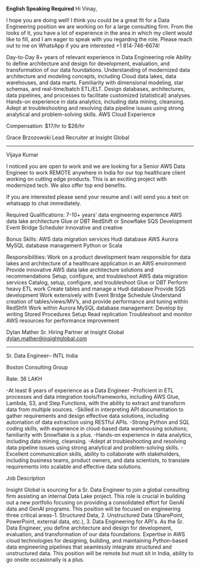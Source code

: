 **English Speaking Required**
Hi Vinay,

I hope you are doing well! I think you could be a great fit for a Data Engineering position we are working on for a large consulting firm. From the looks of it, you have a lot of experience in the area in which my client would like to fill, and I am eager to speak with you regarding the role. Please reach out to me on WhatsApp if you are interested +1 814-746-6674!

Day-to-Day 
8+ years of relevant experience in Data Engineering role
Ability to define architecture and design for development, evaluation, and transformation of our data foundations.
Understanding of modernized data architecture and modeling concepts, including Cloud data lakes, data warehouses, and data marts. Familiarity with dimensional modeling, star schemas, and real-time/batch ETL/ELT.
Design databases, architectures, data pipelines, and processes to facilitate customized (statistical) analyses.
Hands-on experience in data analytics, including data mining, cleansing.
Adept at troubleshooting and resolving data pipeline issues using strong analytical and problem-solving skills.
AWS Cloud Experience

Compensation:
$17/hr to $26/hr

Grace Brzozowski
Lead Recruiter at Insight Global

**********************************************************************************************************************************************

Vijaya  Kumar

I noticed you are open to work and we are looking for a Senior AWS Data Engineer to work REMOTE anywhere in India for our top healthcare client working on cutting edge products. This is an exciting project with modernized tech. We also offer top end benefits. 

If you are interested please send your resume and i will send you a text on whatsapp to chat immediately. 

Required Qualifications:
7-10+ years’ data engineering experience
AWS data lake architecture 
Glue or DBT
RedShift or Snowflake 
SQS Development
Event Bridge Scheduler 
Innovative and creative 

Bonus Skills:
AWS data migration services 
Hudi database
AWS Aurora MySQL database management
Python or Scala

Responsibilities: 
Work on a product development team responsible for data lakes and architecture of a healthcare application in an AWS environment
Provide innovative AWS data lake architecture solutions and recommendations 
Setup, configure, and troubleshoot AWS data migration services
Catalog, setup, configure, and troubleshoot Glue or DBT
Perform heavy ETL work
Create tables and manage a Hudi database
Provide SQS development
Work extensively with Event Bridge Schedule
Understand creation of tables/views/MV’s, and provide performance and tuning within RedShfit 
Work within Aurora MySQL database management:
Develop by writing Stored Procedures 
Setup Read replication 
Troubleshoot and monitor AWS resources for performance improvement

Dylan Mather
Sr. Hiring Partner at Insight Global
dylan.mather@insightglobal.com

*************************************************************************************************************************************************

Sr. Data Engineer– INTL India

Boston Consulting Group

Rate: 36 LAKH


-At least 8 years of experience as a Data Engineer -Proficient in ETL processes and data integration tools/frameworks, including AWS Glue, Lambda, S3, and Step Functions, with the ability to extract and transform data from multiple sources. -Skilled in interpreting API documentation to gather requirements and design effective data solutions, including automation of data extraction using RESTful APIs. -Strong Python and SQL coding skills, with experience in cloud-based data warehousing solutions; familiarity with Snowflake is a plus. -Hands-on experience in data analytics, including data mining, cleansing. -Adept at troubleshooting and resolving data pipeline issues using strong analytical and problem-solving skills. -Excellent communication skills, ability to collaborate with stakeholders, including business teams, product owners, and data scientists, to translate requirements into scalable and effective data solutions.

Job Description

Insight Global is sourcing for a Sr. Data Engineer to join a global consulting firm assisting an internal Data Lake project. This role is crucial in building out a new portfolio focusing on providing a consolidated effort for GenAI data and GenAI programs. This position will be focused on engineering three critical areas-1. Structured Data, 2. Unstructured Data (SharePoint, PowerPoint, external data, etc.), 3. Data Engineering for API's. As the Sr. Data Engineer, you define architecture and design for development, evaluation, and transformation of our data foundations. Expertise in AWS cloud technologies for designing, building, and maintaining Python-based data engineering pipelines that seamlessly integrate structured and unstructured data. This position will be remote but must sit in India, ability to go onsite occasionally is a plus.

 
